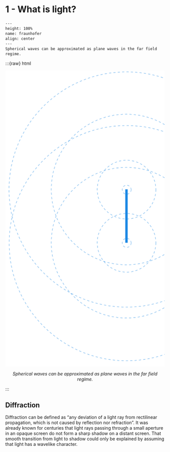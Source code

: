 # 1 - What is light?

```{figure} ../figures/fraunhofer.png
---
height: 100%
name: fraunhofer
align: center
---
Spherical waves can be approximated as plane waves in the far field regime.
```

:::{raw} html
<div style="overflow-x:auto; width:100%; text-align:center;">
  <img src="../figures/fraunhofer.png" alt="Fraunhofer timeline"
       style="width:80%; min-width:900px; display:block; margin:0 auto;">
  <p><em>Spherical waves can be approximated as plane waves in the far field regime.</em></p>
</div>
:::


Diffraction
---
Diffraction can be defined as “any deviation of a light ray from rectilinear propagation, which is not caused by reflection nor refraction”.
It was already known for centuries that light rays passing through a small aperture in an opaque screen do not form a sharp shadow on a distant screen. That smooth transition from light to shadow could only be explained by assuming that light has a wavelike character.

